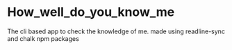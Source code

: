 # How_well_do_you_know_me
The cli based app to check the knowledge of me.
made using readline-sync and chalk npm packages
